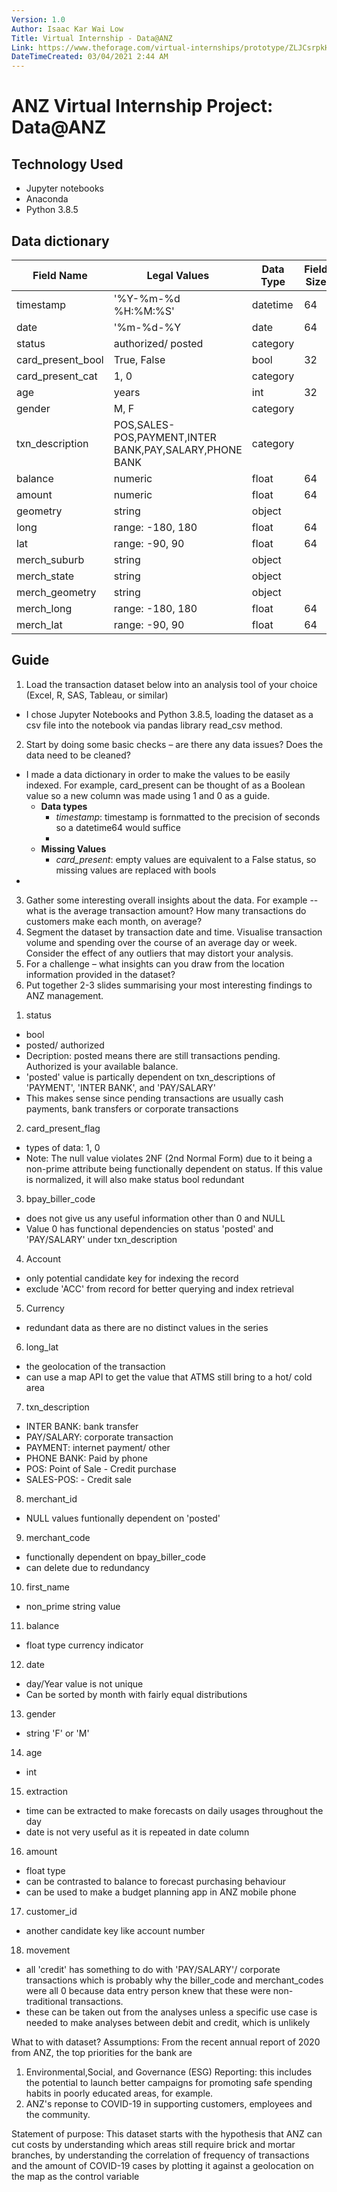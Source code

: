 ```yaml
---
Version: 1.0
Author: Isaac Kar Wai Low
Title: Virtual Internship - Data@ANZ
Link: https://www.theforage.com/virtual-internships/prototype/ZLJCsrpkHo9pZBJNY/Data%40ANZ%20Program
DateTimeCreated: 03/04/2021 2:44 AM
---
```

# ANZ Virtual Internship Project: Data@ANZ
## Technology Used
* Jupyter notebooks
* Anaconda
* Python 3.8.5

## Data dictionary

| Field Name        | Legal Values                                              | Data Type | Field Size |
|-------------------|-----------------------------------------------------------|-----------|------------|
| timestamp         | '%Y-%m-%d %H:%M:%S'                                       | datetime  | 64         |
| date              | '%m-%d-%Y                                                 | date      | 64         |
| status            | authorized/ posted                                        | category  |            |
| card_present_bool | True, False                                               | bool      | 32         |
| card_present_cat  | 1, 0                                                      | category  |            |
| age               | years                                                     | int       | 32         |
| gender            | M, F                                                      | category  |            |
| txn_description   | POS,SALES-POS,PAYMENT,INTER<br>BANK,PAY,SALARY,PHONE BANK | category  |            |
| balance           | numeric                                                   | float     | 64         |
| amount            | numeric                                                   | float     | 64         |
| geometry          | string                                                    | object    |            |
| long              | range: -180, 180                                          | float     | 64         |
| lat               | range: -90, 90                                            | float     | 64         |
| merch_suburb      | string                                                    | object    |            |
| merch_state       | string                                                    | object    |            |
| merch_geometry    | string                                                    | object    |            |
| merch_long        | range: -180, 180                                          | float     | 64         |
| merch_lat         | range: -90, 90                                            | float     | 64         |

## Guide
1. Load the transaction dataset below into an analysis tool of your choice (Excel, R, SAS, Tableau, or similar)
- I chose Jupyter Notebooks and Python 3.8.5, loading the dataset as a csv file into the notebook via pandas library read_csv method.
2. Start by doing some basic checks – are there any data issues? Does the data need to be cleaned?
- I made a data dictionary in order to make the values to be easily indexed. For example, card_present can be thought of as a Boolean value so a new column was made using 1 and 0 as a guide.
    -   **Data types**
        - *timestamp*: timestamp is fornmatted to the precision of seconds so a datetime64 would suffice
        - 
    - **Missing Values**
        - *card_present*: empty values are equivalent to a False status, so missing values are replaced with bools
- 
3. Gather some interesting overall insights about the data. For example -- what is the average transaction amount? How many transactions do customers make each month, on average?
4. Segment the dataset by transaction date and time. Visualise transaction volume and spending over the course of an average day or week. Consider the effect of any outliers that may distort your analysis.
5. For a challenge – what insights can you draw from the location information provided in the dataset?
6. Put together 2-3 slides summarising your most interesting findings to ANZ management.

1) status
- bool
- posted/ authorized
- Decription: posted means there are still transactions pending. Authorized is your available balance.
- 'posted' value is partically dependent on txn_descriptions of 'PAYMENT', 'INTER BANK', and 'PAY/SALARY'
- This makes sense since pending transactions are usually cash payments, bank transfers or corporate transactions

2) card_present_flag
- types of data: 1, 0
- Note: The null value violates 2NF (2nd Normal Form) due to it being a non-prime attribute being functionally dependent on status. If this value is normalized, it will also make status bool redundant

3) bpay_biller_code
- does not give us any useful information other than 0 and NULL
- Value 0 has functional dependencies on status 'posted' and 'PAY/SALARY' under txn_description

4) Account
- only potential candidate key for indexing the record
- exclude 'ACC' from record for better querying and index retrieval

5) Currency
- redundant data as there are no distinct values in the series

6) long_lat
- the geolocation of the transaction
- can use a map API to get the value that ATMS still bring to a hot/ cold area

7) txn_description
- INTER BANK: bank transfer
- PAY/SALARY: corporate transaction
- PAYMENT: internet payment/ other
- PHONE BANK: Paid by phone
- POS: Point of Sale - Credit purchase
- SALES-POS: - Credit sale

8) merchant_id
- NULL values funtionally dependent on 'posted'

9) merchant_code
- functionally dependent on bpay_biller_code
- can delete due to redundancy

10) first_name
- non_prime string value

11) balance
- float type currency indicator

12) date
- day/Year value is not unique
- Can be sorted by month with fairly equal distributions

13) gender
- string 'F' or 'M'

14) age
- int

15) extraction
- time can be extracted to make forecasts on daily usages throughout the day
- date is not very useful as it is repeated in date column

16) amount
- float type
- can be contrasted to balance to forecast purchasing behaviour
- can be used to make a budget planning app in ANZ mobile phone

17) customer_id
- another candidate key like account number

18) movement
- all 'credit' has something to do with 'PAY/SALARY'/ corporate transactions which is probably why the biller_code and merchant_codes were all 0 because data entry person knew that these were non-traditional transactions.
- these can be taken out from the analyses unless a specific use case is needed to make analyses between debit and credit, which is unlikely

What to with dataset?
Assumptions:
From the recent annual report of 2020 from ANZ, the top priorities for the bank are
1) Environmental,Social, and Governance (ESG) Reporting: this includes the potential to launch better campaigns for promoting safe spending habits in poorly educated areas, for example.
2) ANZ's reponse to COVID-19 in supporting customers, employees and the community.

Statement of purpose:
This dataset starts with the hypothesis that ANZ can cut costs by understanding which areas still require brick and mortar branches, by understanding the correlation of frequency of transactions and the amount of COVID-19 cases by plotting it against a geolocation on the map as the control variable
